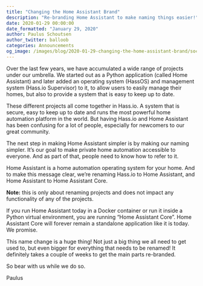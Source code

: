 ```yaml
---
title: "Changing the Home Assistant Brand"
description: "Re-branding Home Assistant to make naming things easier!"
date: 2020-01-29 00:00:00
date_formatted: "January 29, 2020"
author: Paulus Schoutsen
author_twitter: balloob
categories: Announcements
og_image: /images/blog/2020-01-29-changing-the-home-assistant-brand/social.png
---
```


Over the last few years, we have accumulated a wide range of projects under our
umbrella. We started out as a Python application (called Home Assistant) and
later added an operating system (HassOS) and management system (Hass.io Supervisor)
to it, to allow users to easily manage their homes, but also to provide a
system that is easy to keep up to date.

These different projects all come together in Hass.io. A system that is secure,
easy to keep up to date and runs the most powerful home automation platform in
the world. But having Hass.io and Home Assistant has been confusing for a lot of
people, especially for newcomers to our great community.

The next step in making Home Assistant simpler is by making our naming simpler.
It’s our goal to make private home automation accessible to everyone.
And as part of that, people need to know how to refer to it.

Home Assistant is a home automation operating system for your home.
And to make this message clear, we’re renaming Hass.io to Home Assistant,
and Home Assistant to Home Assistant Core.

**Note:** this is only about renaming projects and does not impact any
functionality of any of the projects.

If you run Home Assistant today in a Docker container or run it inside a Python
virtual environment, you are running “Home Assistant Core”.
Home Assistant Core will forever remain a standalone application like it is today.
We promise.

This name change is a huge thing! Not just a big thing we all need to get used
to, but even bigger for everything that needs to be renamed! It definitely
takes a couple of weeks to get the main parts re-branded.

So bear with us while we do so.

Paulus
